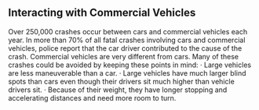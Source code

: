 ## Interacting with Commercial Vehicles
Over 250,000 crashes occur between cars and commercial vehicles each year. In more than 70% of all fatal crashes involving cars and commercial vehicles, police report that the car driver contributed to the cause of the crash. Commercial vehicles are very different from cars. Many of these crashes could be avoided by keeping these points in mind:
· Large vehicles are less maneuverable than a car.
· Large vehicles have much larger blind spots than cars even though their drivers sit much higher than vehicle drivers sit.
· Because of their weight, they have longer stopping and accelerating distances and need more room to turn.